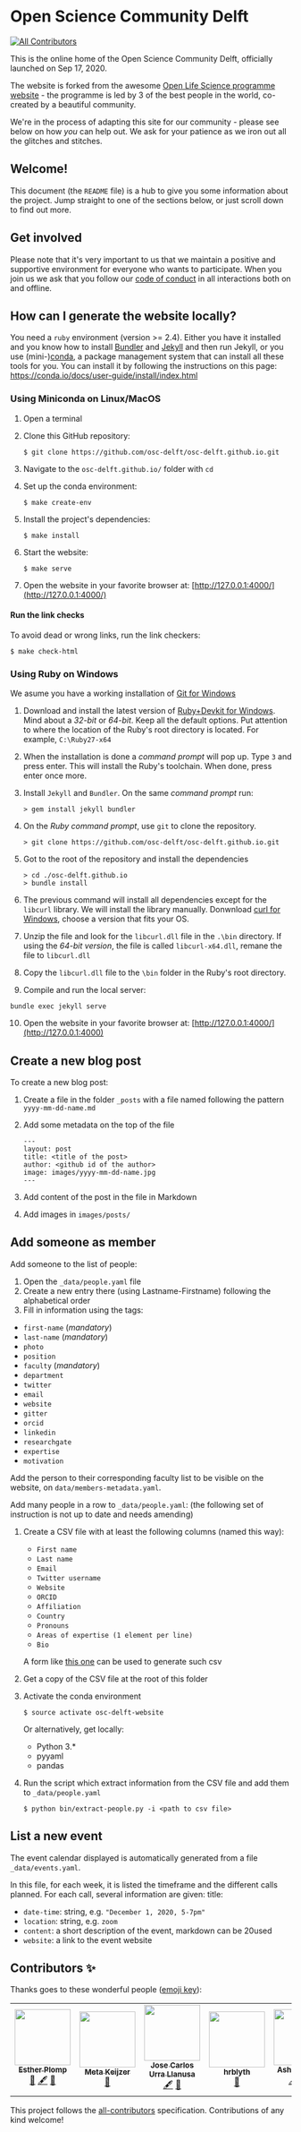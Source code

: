 # Open Science Community Delft
<!-- ALL-CONTRIBUTORS-BADGE:START - Do not remove or modify this section -->
[![All Contributors](https://img.shields.io/badge/all_contributors-5-orange.svg?style=flat-square)](#contributors-)
<!-- ALL-CONTRIBUTORS-BADGE:END -->

This is the online home of the Open Science Community Delft, officially launched on Sep 17, 2020.

The website is forked from the awesome [Open Life Science programme website](https://open-life-science.github.io) - the programme is led by 3 of the best people in the world, co-created by a beautiful community.

We're in the process of adapting this site for our community - please see below on how *you* can help out. We ask for your patience as we iron out all the glitches and stitches.

## Welcome!

This document (the `README` file) is a hub to give you some information about the
project. Jump straight to one of the sections below, or just scroll down to find
out more.

## Get involved

Please note that it's very important to us that we maintain a positive and
supportive environment for everyone who wants to participate. When you join us
we ask that you follow our [code of conduct](CODE_OF_CONDUCT.md) in all
interactions both on and offline.

## How can I generate the website locally?

You need a `ruby` environment (version >= 2.4). Either you have it installed and
you know how to install [Bundler](https://bundler.io/) and
[Jekyll](https://jekyllrb.com/) and then run Jekyll, or you use
(mini-)[conda](https://conda.io/docs/index.html), a package management system
that can install all these tools for you. You can install it by following the
instructions on this page: https://conda.io/docs/user-guide/install/index.html

### Using Miniconda on Linux/MacOS

1. Open a terminal
2. Clone this GitHub repository:

   ```
   $ git clone https://github.com/osc-delft/osc-delft.github.io.git
   ```

3. Navigate to the `osc-delft.github.io/` folder with `cd`
4. Set up the conda environment:

   ```
   $ make create-env
   ```

5. Install the project's dependencies:

   ```
   $ make install
   ```

6. Start the website:

   ```
   $ make serve
   ```

7. Open the website in your favorite browser at:
   [http://127.0.0.1:4000/](http://127.0.0.1:4000/)

#### Run the link checks

To avoid dead or wrong links, run the link checkers:

```
$ make check-html
```

### Using Ruby on Windows

We asume you have a working installation of [Git for Windows](https://git-scm.com/downloads)

1. Download and install the latest version of [Ruby+Devkit for Windows](https://rubyinstaller.org/downloads). Mind about a *32-bit*  or *64-bit*.   Keep all the default options. Put attention to where the location of the Ruby's root directory is located. For example, `C:\Ruby27-x64`

2. When the installation is done a *command prompt*  will pop up. Type `3` and press enter. This will install the Ruby's toolchain. When done, press enter once more.

3. Install `Jekyll` and `Bundler`. On the same *command prompt*  run:

   ```
   > gem install jekyll bundler
   ```

4. On the *Ruby command prompt*, use `git` to clone the repository.

   ```
   > git clone https://github.com/osc-delft/osc-delft.github.io.git
   ```

5. Got to the root of the repository and install the dependencies

   ```
   > cd ./osc-delft.github.io
   > bundle install
   ```

6. The previous command will install all dependencies except for the `libcurl` library. We will install the library manually. Donwnload [curl for Windows](https://curl.haxx.se/windows/), choose a version that fits your OS.

7. Unzip the file and look for the `libcurl.dll` file in the `.\bin` directory. If using the *64-bit version*, the file is called `libcurl-x64.dll`, remane the file to `libcurl.dll`

8. Copy the `libcurl.dll` file to the `\bin` folder in the Ruby's root directory. 

9. Compile and run the local server:

```
bundle exec jekyll serve
```

10. Open the website in your favorite browser at:
   [http://127.0.0.1:4000/](http://127.0.0.1:4000)

## Create a new blog post

To create a new blog post:

1. Create a file in the folder `_posts` with a file named following the pattern `yyyy-mm-dd-name.md`
2. Add some metadata on the top of the file

    ```
    ---
    layout: post
    title: <title of the post>
    author: <github id of the author>
    image: images/yyyy-mm-dd-name.jpg
    ---
    ```

4. Add content of the post in the file in Markdown
3. Add images in `images/posts/`

## Add someone as member

Add someone to the list of people:

1. Open the `_data/people.yaml` file
2. Create a new entry there (using Lastname-Firstname) following the alphabetical order
3. Fill in information using the tags:
  - `first-name` (*mandatory*)
  - `last-name` (*mandatory*)
  - `photo`
  - `position`
  - `faculty` (*mandatory*)
  - `department`
  - `twitter`
  - `email`
  - `website`
  - `gitter`
  - `orcid`
  - `linkedin`
  - `researchgate`
  - `expertise`
  - `motivation`

Add the person to their corresponding faculty list to be visible on the website, on `data/members-metadata.yaml`.

Add many people in a row to `_data/people.yaml`: (the following set of instruction is not up to date and needs amending)

1. Create a CSV file with at least the following columns (named this way):
   - `First name`
   - `Last name`
   - `Email`
   - `Twitter username`
   - `Website`
   - `ORCID`
   - `Affiliation`
   - `Country`
   - `Pronouns`
   - `Areas of expertise (1 element per line)`
   - `Bio`

   A form like [this one](https://docs.google.com/forms/d/e/1FAIpQLScmsWw0VSvdytz3A1k6HnbfgOnsE4SiJcL9_qkMTs_Na6-l2Q/viewform?usp=pp_url) can be used to generate such csv

2. Get a copy of the CSV file at the root of this folder
3. Activate the conda environment

   ```
   $ source activate osc-delft-website
   ```

   Or alternatively, get locally:
   - Python 3.*
   - pyyaml
   - pandas

4. Run the script which extract information from the CSV file and add them to `_data/people.yaml`

   ```
   $ python bin/extract-people.py -i <path to csv file>
   ```

## List a new event

The event calendar displayed is automatically generated from a file `_data/events.yaml`.

In this file, for each week, it is listed the timeframe and the different calls planned. For each call, several information are given:
title:

- `date-time`: string, e.g. `"December 1, 2020, 5-7pm"`
- `location`: string, e.g. `zoom`
- `content`: a short description of the event, markdown can be 20used
- `website`: a link to the event website

## Contributors ✨

Thanks goes to these wonderful people ([emoji key](https://allcontributors.org/docs/en/emoji-key)):

<!-- ALL-CONTRIBUTORS-LIST:START - Do not remove or modify this section -->
<!-- prettier-ignore-start -->
<!-- markdownlint-disable -->
<table>
  <tr>
    <td align="center"><a href="https://github.com/EstherPlomp"><img src="https://avatars1.githubusercontent.com/u/46314469?v=4?s=100" width="100px;" alt=""/><br /><sub><b>Esther Plomp</b></sub></a><br /><a href="#question-EstherPlomp" title="Answering Questions">💬</a> <a href="#content-EstherPlomp" title="Content">🖋</a> <a href="#ideas-EstherPlomp" title="Ideas, Planning, & Feedback">🤔</a></td>
    <td align="center"><a href="https://github.com/Metahofzicht"><img src="https://avatars3.githubusercontent.com/u/70009155?v=4?s=100" width="100px;" alt=""/><br /><sub><b>Meta Keijzer</b></sub></a><br /><a href="#data-Metahofzicht" title="Data">🔣</a></td>
    <td align="center"><a href="http://jurra.github.io"><img src="https://avatars1.githubusercontent.com/u/18581201?v=4?s=100" width="100px;" alt=""/><br /><sub><b>Jose Carlos Urra Llanusa</b></sub></a><br /><a href="#content-jurra" title="Content">🖋</a> <a href="#ideas-jurra" title="Ideas, Planning, & Feedback">🤔</a></td>
    <td align="center"><a href="https://github.com/hrblyth"><img src="https://avatars3.githubusercontent.com/u/73690656?v=4?s=100" width="100px;" alt=""/><br /><sub><b>hrblyth</b></sub></a><br /><a href="#ideas-hrblyth" title="Ideas, Planning, & Feedback">🤔</a></td>
    <td align="center"><a href="http://ashleycryan.me"><img src="https://avatars0.githubusercontent.com/u/70262847?v=4?s=100" width="100px;" alt=""/><br /><sub><b>Ashley Cryan</b></sub></a><br /><a href="#content-aecryan" title="Content">🖋</a> <a href="#ideas-aecryan" title="Ideas, Planning, & Feedback">🤔</a> <a href="https://github.com/osc-delft/osc-delft.github.io/commits?author=aecryan" title="Documentation">📖</a></td>
  </tr>
</table>

<!-- markdownlint-restore -->
<!-- prettier-ignore-end -->

<!-- ALL-CONTRIBUTORS-LIST:END -->

This project follows the [all-contributors](https://github.com/all-contributors/all-contributors) specification. Contributions of any kind welcome!